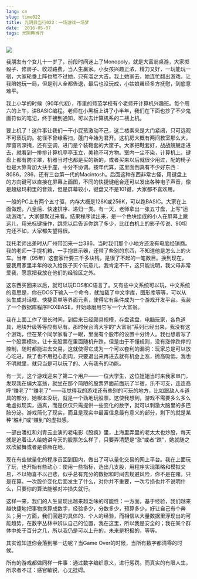 ```yaml
---
lang: cn
slug: time022
title: 光阴典当行022：一场游戏一场梦
date:  2016-05-07
tags: 光阴典当行
---
```

<!-- more -->
![](http://oouh9u8nz.bkt.gdipper.com//time022.jpg)

我朋友有个女儿十一岁了，前段时间迷上了Monopoly，就是大富翁桌游，大家掷骰子、修房子、收过路费，当人生赢家。小女孩兴趣正浓，精力又好，一玩能玩一宿，大家轮番上阵也熬不过她，只有溜之大吉。我上她家去，她连忙翻出游戏，让我陪她玩一局，但是别人全都告退，最后也没玩成，小姑娘虽经多方抚慰，到底意难平。

我上小学的时候（90年代初），市里的师范学校有个老师开计算机兴趣班。每个周六的上午，讲BASIC编程。老师在小黑板上讲了小半年，我们在下面也抄了不少鬼画符似的笔记，终于接到通知，可以去计算机系的二楼上机。

要上机了！这件事让我们一干小屁孩激动不己，这二楼素来是大门紧闭，只可远观不可亵玩的。花径不曾缘客扫，蓬门今始为君开。这机房大概有两间教室那么大，厚窗帘深掩，还有空调，进门是个装鞋套的大筐子。大家把鞋套好，战战兢兢走进去，就看到一排排计算机亭亭玉立，美艳不可方物。室内一尘不染，计算机上、键盘上都有防尘罩，机器当时也都是买的新的，或者买来以后就很少用过，配的椅子也是大靠背加大扶手座，十分不协调。按年代算，这里面倒真有不少好东西：8086，286，还有三台第一代的Macintosh。后面这种东西非常古怪，用键盘上的方向键可以直接在屏幕上画图，不同的快捷键组合还可以发出各种电子声音，像是超级玛莉里的音效，但是屏幕较小，键盘又不是101键，大家都不喜欢用。

一般的PC上有两个五寸驱，内存大概是128K或256K，可以跑BASIC。大家在上面做题，八皇后、快速排序、递归一类。有一天，老师拿出一张五寸盘，上写“运动游戏”。大家都聚过来看。结果程序读出来，是一个色块组成的小人在屏幕上跳远儿，用光标键操作，跳完以后告诉你跳了多少，比红白机上的影子传说、90坦克还不如，大家都失望得很。

我托老师出差时从广州带回来一台386。当时我们那个小地方还没有电脑经销商。我的老师一手提机箱，一手抱显示器，还带了些别的东西，不知道他是怎么上的火车。当年（95年）这套家什要三千多块钱，是很了不起的一笔数目。换到现在，要我用家里半年的收入给孩子买个玩意儿，我肯定不干，这只能说明，我父母非常爱我，愿意把我放在他们的经验区之外。

这东西买回来以后，就可以玩DOS和C语言了。又有些中文系统可以玩，中文系统的意思是，你在DOS下输入一个命令，就加载了中文字库，图形库等等，可以从头生成对话框、快捷菜单等界面元素，使得它有条件成为一个游戏开发平台。我装了一个数据库程序FOXBASE，开始琢磨用它写一个大富翁。

我在上面工作了很长时间，到后来已经颇具规模，存盘读盘，电脑玩家，各色道具，地块升级等等应有尽有。那时候台湾大宇的“大富翁”系列已经出来，我没有这个游戏，但在某个同学家看了一眼，里面有个股市的设置十分馋人。我也想着写了一个股票模块，让十支股票在里面随机升跌，但是由于不懂规则，没有涨停跌停的控制，随时都能进去交易，这就使得它成为一个可以套利的漏洞：玩家总是可以放心吃进，跌了也不用担心割肉，只要退出来再进去就有机会上涨，抛高吸低。我也不明就里，就只当是可以玩了的、人有我有的功能。

有一天，这个游戏迎来了第二个用户——一位大学生，这位姐姐当时来我家串门，发现我在编大富翁，就坐在那个简陋的股票界面前面玩了半宿，乐不可支，连连高呼“赚老了”“赚老了”——我觉得我的游戏还有些别的可玩的地方，比如跟敌人斗道具的部分，她根本没玩，就是一个劲地玩股票。这使我想到，游戏不需要多么多么地虚拟现实，逼真，而是仅仅只需提供一些变化的数字，就可以刺激大脑里的多巴胺分泌。游戏简化了现实，而且是现实中最富信息最有意义的部分，剩下的就是某种“胜利”或“赚到”的虚拟感。

一部由潘虹和刘青云主演的老电影《股疯》里，上海里弄里的老太太也炒股，每天就是追着让人给她讲今天的股票怎么样了，只要弄清楚是“涨”或者“跌”，她就随之欢欣鼓舞或者是昏厥在地。

现在有些做量化的程序员回到国内，做出了可以量化交易的网上平台。我在上面玩了玩，也开始有些动心：使用一些指标，选出几支股，用程序实现策略和模拟交易，不以物喜不以己悲，似乎总有充分的数据和时间去规避风险，你不是在赌，只是在算。一次股价变化后面发生了什么，对你并不重要，一次亏损也并不说明什么，只要你的算法能够对冲损失就行。

这样一来，我们的人生呈现出越来越乏味的可能性：一方面，基于经验，我们越来越快捷地把事物换算成数字，经验多少，分数多少，预算多少，好让自己有个奔头；另一方面，我们回避的具体的、个人的经验，而相信从大量数据里浮现出的可能趋势，在数字丛林中辨认自己的位置，我在这里，所以我是安全的；我在某个群体中处于百分之几，所以我仍是可以上升的，未来是积极的，等等。

其实谁知道你会落到哪一边呢？当Game Over的时候，当所有数字都清零的时候。

所有的游戏都做同样一件事：通过数字编织意义，进行惩罚。而真实的有限人生，所求者不过：感官敏锐，心无挂碍。